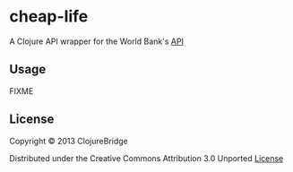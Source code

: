 # cheap-life 

A Clojure API wrapper for the World Bank's [API](http://data.worldbank.org/)


## Usage

FIXME

## License

Copyright © 2013 ClojureBridge 

Distributed under the Creative Commons Attribution 3.0 Unported [License](http://creativecommons.org/licenses/by/3.0/)
